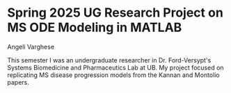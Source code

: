 # Spring 2025 UG Research Project on MS ODE Modeling in MATLAB
Angeli Varghese

This semester I was an undergraduate researcher in Dr. Ford-Versypt's Systems Biomedicine and Pharmaceutics Lab at UB. My project focused on replicating MS disease progression models from the Kannan and Montolio papers.
